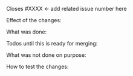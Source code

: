Closes #XXXX <- add related issue number here

Effect of the changes:

What was done:

Todos until this is ready for merging:

What was not done on purpose:

How to test the changes:
